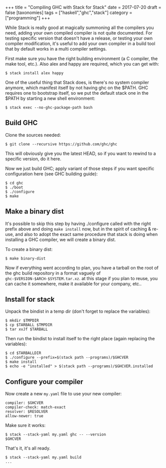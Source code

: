 +++
title = "Compiling GHC with Stack for Stack"
date = 2017-07-20
draft = false
[taxonomies]
tags = ["haskell","ghc","stack"]
category = ["programming"]
+++

While Stack is really good at magically summoning all the compilers you need,
adding your own compiled compiler is not quite documented. For testing specific
version that doesn't have a release, or testing your own compiler modification,
it's useful to add your own compiler in a build tool that by default works
in a multi compiler settings.

<!--more-->

First make sure you have the right building environment (a C compiler, the make
tool, etc.).  Also alex and happy are required, which you can get with:

    $ stack install alex happy

One of the useful thing that Stack does, is there's no system compiler anymore,
which manifest itself by not having ghc on the $PATH.  GHC requires one to
bootstrap itself, so we put the default stack one in the $PATH by starting a
new shell environment:

    $ stack exec --no-ghc-package-path bash 

Build GHC
---------

Clone the sources needed:

    $ git clone --recursive https://github.com/ghc/ghc

This will obviously give you the latest HEAD, so if you want
to rewind to a specific version, do it here.

Now we just build GHC; apply variant of those steps if you want
specific configuration here (see GHC building guide):

    $ cd ghc
    $ ./boot
    $ ./configure
    $ make

Make a binary dist
------------------

It's possible to skip this step by having ./configure called with the right
prefix above and doing `make install` now, but in the spirit of caching &
re-use, and also to adopt the exact same procedure that stack is doing when
installing a GHC compiler, we will create a binary dist.

To create a binary dist:

    $ make binary-dist

Now if everything went according to plan, you have a tarball on the root of the
ghc build repository in a format vaguely of `ghc-$VERSION-$ARCH-$SYSTEM.tar.xz`.
at this stage if you plan to reuse, you can cache it somewhere, make it
available for your company, etc..

Install for stack
-----------------

Unpack the bindist in a temp dir (don't forget to replace the variables):

    $ mkdir $TMPDIR
    $ cp $TARBALL $TMPDIR
    $ tar xvJf $TARBALL

Then run the bindist to install itself to the right place (again replacing the variables):

    $ cd $TARBALLDIR
    $ ./configure --prefix=$(stack path --programs)/$GHCVER
    $ make install
    $ echo -e "installed" > $(stack path --programs)/$GHCVER.installed

Configure your compiler
-----------------------

Now create a new `my.yaml` file to use your new compiler:

    compiler: $GHCVER
    compiler-check: match-exact
    resolver: $RESOLVER
    allow-newer: true

Make sure it works:

    $ stack --stack-yaml my.yaml ghc -- --version
    $GHCVER

That's it, it's all ready.

    $ stack --stack-yaml my.yaml build
    ...

